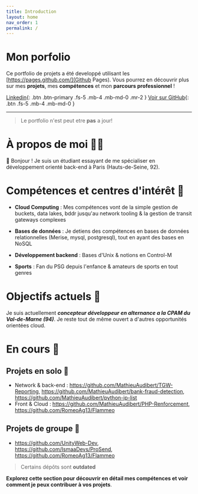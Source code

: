```yaml
---
title: Introduction
layout: home
nav_order: 1
permalink: /
---
```


<head><link rel="shortcut icon" type="image/x-icon" href="favicon.ico"><head>


# Mon porfolio

Ce portfolio de projets a été developpé utilisant les [https://pages.github.com/](Github Pages). 
Vous pourrez en découvrir plus sur mes **projets**, mes **compétences** et mon **parcours professionnel** !

[Linkedin](https://www.linkedin.com/in/mathieu-audibert-2b4763252/){: .btn .btn-primary .fs-5 .mb-4 .mb-md-0 .mr-2 }
[Voir sur GitHub](https://github.com/MathieuAudibert){: .btn .fs-5 .mb-4 .mb-md-0 }

---
> Le portfolio n'est peut etre **pas** a jour!

# À propos de moi 🙋‍♂️
👋 Bonjour ! Je suis un étudiant essayant de me spécialiser en développement orienté back-end à Paris (Hauts-de-Seine, 92).

# Compétences et centres d'intérêt 💭
- **Cloud Computing** : Mes compétences vont de la simple gestion de buckets, data lakes, bddr jusqu'au network tooling & la gestion de transit gateways complexes

- **Bases de données** : Je detiens des compétences en bases de données relationnelles (Merise, mysql, postgresql), tout en ayant des bases en NoSQL

- **Développement backend** : Bases d'Unix & notions en Control-M

- **Sports** : Fan du PSG depuis l'enfance & amateurs de sports en tout genres

# Objectifs actuels 🎯
Je suis actuellement ***concepteur développeur en alternance a la CPAM du Val-de-Marne (94)***. Je reste tout de même ouvert a d'autres opportunités orientées cloud.

# En cours 🧱
## Projets en solo 🧨
- Network & back-end : https://github.com/MathieuAudibert/TGW-Reporting, https://github.com/MathieuAudibert/bank-fraud-detection, https://github.com/MathieuAudibert/python-ip-list
- Front & Cloud : https://github.com/MathieuAudibert/PHP-Renforcement, https://github.com/RomeoAg13/Flammeo

## Projets de groupe 🔌
- https://github.com/UnityWeb-Dev, https://github.com/IsmaaDevs/ProSend, https://github.com/RomeoAg13/Flammeo

> Certains dépôts sont **outdated**

**Explorez cette section pour découvrir en détail mes compétences et voir comment je peux contribuer à vos projets**.

[Just the Docs]: https://just-the-docs.github.io/just-the-docs/
[GitHub Pages]: https://docs.github.com/en/pages
[README]: https://github.com/just-the-docs/just-the-docs-template/blob/main/README.md
[Jekyll]: https://jekyllrb.com
[GitHub Pages / Actions workflow]: https://github.blog/changelog/2022-07-27-github-pages-custom-github-actions-workflows-beta/
[use this template]: https://github.com/just-the-docs/just-the-docs-template/generate
